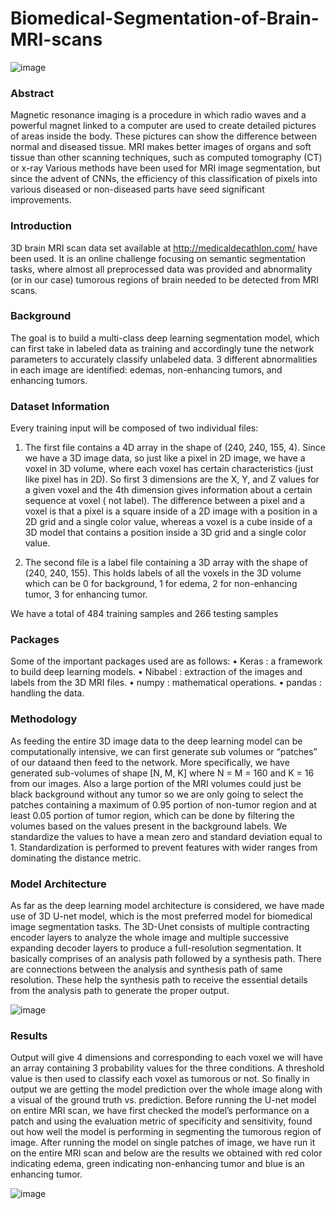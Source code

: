 # Biomedical-Segmentation-of-Brain-MRI-scans

![image](https://user-images.githubusercontent.com/71550473/116810295-a77b0700-ab60-11eb-80b5-8aa2a608edc4.png)


### Abstract

Magnetic resonance imaging is a procedure in which radio waves and a powerful magnet linked to a computer are used to create detailed pictures of areas inside the body. These pictures can show the difference between normal and diseased tissue. MRI makes better images of organs and soft tissue than other scanning techniques, such as computed tomography (CT) or x-ray Various methods have been used for MRI image segmentation, but since the advent of CNNs, the efficiency of this classification of pixels into various diseased or non-diseased parts have seed significant improvements.

### Introduction

3D brain MRI scan data set available at http://medicaldecathlon.com/ have been used. It is an online challenge focusing on semantic segmentation tasks, where almost all preprocessed data was provided and abnormality (or in our case) tumorous regions of brain needed to be detected from MRI scans.

### Background

The goal is to build a multi-class deep learning segmentation model, which can first take in labeled data as training and accordingly tune the network parameters to accurately classify unlabeled data. 3 different abnormalities in each image are identified: edemas, non-enhancing tumors, and enhancing tumors. 

### Dataset Information
Every training input will be composed of two individual files:

1. The first file contains a 4D array in the shape of (240, 240, 155, 4). Since we have a 3D image data, so just like a pixel in 2D image, we have a voxel in 3D volume, where each voxel has certain characteristics (just like pixel has in 2D). So first 3 dimensions are the X, Y, and Z values for a given voxel and the 4th dimension gives information about a certain sequence at voxel ( not label). The difference between a pixel and a voxel is that a pixel is a square inside of a 2D image with a position in a 2D grid and
a single color value, whereas a voxel is a cube inside of a 3D model that contains a position inside a 3D grid and a single color value.

2. The second file is a label file containing a 3D array with the shape of (240, 240, 155). This holds labels of all the voxels in the 3D volume which can be 0 for background, 1 for edema, 2 for non-enhancing tumor, 3 for enhancing tumor.

We have a total of 484 training samples and 266 testing samples

### Packages
Some of the important packages used are as follows:
• Keras : a framework to build deep learning models.
• Nibabel : extraction of the images and labels from the 3D MRI files.
• numpy : mathematical operations.
• pandas : handling the data.

### Methodology

As feeding the entire 3D image data to the deep learning model can be computationally intensive, we can first generate sub volumes or “patches” of our dataand then feed to the network. More specifically, we have generated sub-volumes of shape [N, M, K] where N = M = 160 and K = 16 from our images. Also a large portion of the MRI volumes could just be black background without any tumor so we are only going to select the patches containing a maximum of 0.95 portion of non-tumor region and at least 0.05 portion of tumor region,
which can be done by filtering the volumes based on the values present in the background labels.
We standardize the values to have a mean zero and standard deviation equal to 1. Standardization is performed to prevent features with wider ranges from
dominating the distance metric.

### Model Architecture
As far as the deep learning model architecture is considered, we have made use of 3D U-net model, which is the most preferred model for biomedical image
segmentation tasks. The 3D-Unet consists of multiple contracting encoder layers to analyze the whole image and multiple successive expanding decoder layers to
produce a full-resolution segmentation. It basically comprises of an analysis path followed by a synthesis path. There are connections between the analysis and synthesis path of same resolution. These help the synthesis path to receive the essential details from the analysis path to generate the proper output.

![image](https://user-images.githubusercontent.com/71550473/116810141-94b40280-ab5f-11eb-9de7-8b110b420df7.png)


### Results
Output will give 4 dimensions and corresponding to each voxel we will have an array containing 3 probability values for the three conditions. A threshold value is then used to classify each voxel as tumorous or not. So finally in output we are getting the model prediction over the whole image along with a visual of the ground truth vs. prediction.
Before running the U-net model on entire MRI scan, we have first checked the model’s performance on a patch and using the evaluation metric of specificity and sensitivity, found out how well the model is performing in segmenting the tumorous region of image. 
After running the model on single patches of image, we have run it on the entire MRI scan and below are the results we obtained with red color indicating edema, green indicating non-enhancing tumor and blue is an enhancing tumor.

![image](https://user-images.githubusercontent.com/71550473/116810157-bad9a280-ab5f-11eb-98d7-da922df18873.png)


